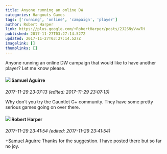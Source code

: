 ```yaml
---
title: Anyone running an online DW
categories: Hangouts Games
tags: ['running', 'online', 'campaign', 'player']
author: Robert Harper
link: https://plus.google.com/+RobertHarper/posts/2J2SNyVww7H
published: 2017-11-27T03:27:14.527Z
updated: 2017-11-27T03:27:14.527Z
imagelink: []
thumblinks: []
---
```


Anyone running an online DW campaign that would like to have another player?  Let me know please.
<div id='comment z13ufnqgykruz3rcb234ztgz2pa1s55c1'>
  <h4><img src='{{site.baseurl}}//images/avatars/112612444960681229385_photo.jpg'> Samuel Aguirre</h4>
      <p><cite>2017-11-29 23:07:13 (edited: 2017-11-29 23:07:13)</cite></p>
        <p>Why don&#39;t you try the Gauntlet G+ community. They have some pretty serious games going on over there.</p>
</div>
        

<div id='comment z13ufnqgykruz3rcb234ztgz2pa1s55c1'>
  <h4><img src='{{site.baseurl}}//images/avatars/113787973933838612195_photo.jpg'> Robert Harper</h4>
      <p><cite>2017-11-29 23:41:54 (edited: 2017-11-29 23:41:54)</cite></p>
        <p><span class="proflinkWrapper"><span class="proflinkPrefix">+</span><a class="proflink" href="https://plus.google.com/112612444960681229385" oid="112612444960681229385">Samuel Aguirre</a></span> Thanks for the suggestion.  I have posted there but so far no joy.</p>
</div>
        